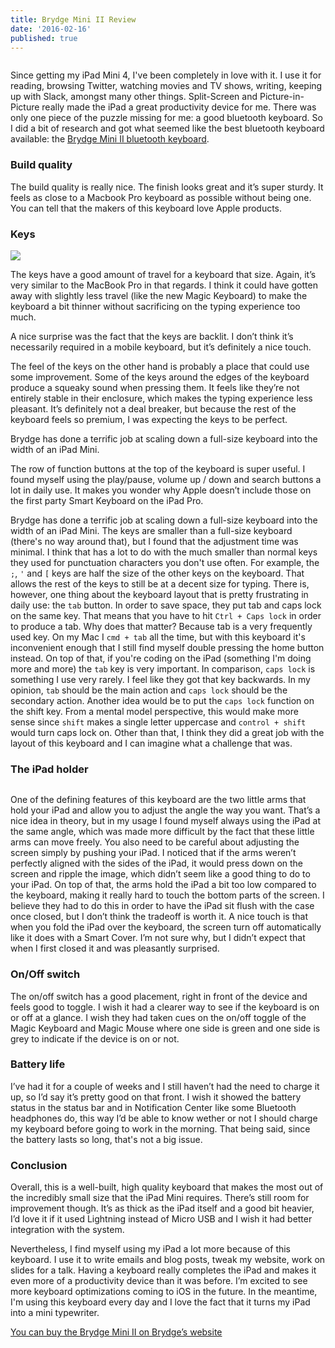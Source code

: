 ```yaml
---
title: Brydge Mini II Review
date: '2016-02-16'
published: true
---
```


<figure class="figure--flush">
  <img src="http://d.pr/i/15fR5/4ENdFiLc+" alt="">
</figure>

Since getting my iPad Mini 4, I've been completely in love with it. I use it for reading, browsing Twitter, watching movies and TV shows, writing, keeping up with Slack, amongst many other things. Split-Screen and Picture-in-Picture really made the iPad a great productivity device for me. There was only one piece of the puzzle missing for me: a good bluetooth keyboard. So I did a bit of research and got what seemed like the best bluetooth keyboard available: the [Brydge Mini II bluetooth keyboard][Brydge].

### Build quality
The build quality is really nice. The finish looks great and it’s super sturdy. It feels as close to a Macbook Pro keyboard as possible without being one. You can tell that the makers of this keyboard love Apple products.

### Keys

![](http://d.pr/i/1gT6s/18qUJdai+)

The keys have a good amount of travel for a keyboard that size. Again, it’s very similar to the MacBook Pro in that regards. I think it could have gotten away with slightly less travel (like the new Magic Keyboard) to make the keyboard a bit thinner without sacrificing on the typing experience too much.

A nice surprise was the fact that the keys are backlit. I don’t think it’s necessarily required in a mobile keyboard, but it’s definitely a nice touch.

The feel of the keys on the other hand is probably a place that could use some improvement. Some of the keys around the edges of the keyboard produce a squeaky sound when pressing them. It feels like they’re not entirely stable in their enclosure, which makes the typing experience less pleasant. It’s definitely not a deal breaker, but because the rest of the keyboard feels so premium, I was expecting the keys to be perfect.

<p class="pull-quote">Brydge has done a terrific job at scaling down a full-size keyboard into the width of an iPad Mini.</p>

The row of function buttons at the top of the keyboard is super useful. I found myself using the play/pause, volume up / down and search buttons a lot in daily use. It makes you wonder why Apple doesn’t include those on the first party Smart Keyboard on the iPad Pro.

Brydge has done a terrific job at scaling down a full-size keyboard into the width of an iPad Mini. The keys are smaller than a full-size keyboard (there's no way around that), but I found that the adjustment time was minimal. I think that has a lot to do with the much smaller than normal keys they used for punctuation characters you don't use often. For example, the `;`, `'` and `[` keys are half the size of the other keys on the keyboard. That allows the rest of the keys to still be at a decent size for typing. There is, however, one thing about the keyboard layout that is pretty frustrating in daily use: the `tab` button. In order to save space, they put tab and caps lock on the same key. That means that you have to hit `Ctrl + Caps lock` in order to produce a tab. Why does that matter? Because tab is a very frequently used key. On my Mac I `cmd + tab` all the time, but with this keyboard it's inconvenient enough that I still find myself double pressing the home button instead. On top of that, if you're coding on the iPad (something I'm doing more and more) the `tab` key is very important. In comparison, `caps lock` is something I use very rarely. I feel like they got that key backwards. In my opinion, `tab` should be the main action and `caps lock` should be the secondary action. Another idea would be to put the `caps lock` function on the shift key. From a mental model perspective, this would make more sense since `shift` makes a single letter uppercase and `control + shift` would turn caps lock on. Other than that, I think they did a great job with the layout of this keyboard and I can imagine what a challenge that was.

### The iPad holder

<figure class="figure--half-right">
  <img src="http://d.pr/i/1jkA4/sdUYKubr+" alt="">
</figure>

One of the defining features of this keyboard are the two little arms that hold your iPad and allow you to adjust the angle the way you want. That’s a nice idea in theory, but in my usage I found myself always using the iPad at the same angle, which was made more difficult by the fact that these little arms can move freely. You also need to be careful about adjusting the screen simply by pushing your iPad. I noticed that if the arms weren’t perfectly aligned with the sides of the iPad, it would press down on the screen and ripple the image, which didn’t seem like a good thing to do to your iPad. On top of that, the arms hold the iPad a bit too low compared to the keyboard, making it really hard to touch the bottom parts of the screen. I believe they had to do this in order to have the iPad sit flush with the case once closed, but I don’t think the tradeoff is worth it. A nice touch is that when you fold the iPad over the keyboard, the screen turn off automatically like it does with a Smart Cover. I’m not sure why, but I didn’t expect that when I first closed it and was pleasantly surprised.

### On/Off switch
The on/off switch has a good placement, right in front of the device and feels good to toggle. I wish it had a clearer way to see if the keyboard is on or off at a glance. I wish they had taken cues on the on/off toggle of the Magic Keyboard and Magic Mouse where one side is green and one side is grey to indicate if the device is on or not.

### Battery life
I’ve had it for a couple of weeks and I still haven’t had the need to charge it up, so I’d say it’s pretty good on that front. I wish it showed the battery status in the status bar and in Notification Center like some Bluetooth headphones do, this way I’d be able to know wether or not I should charge my keyboard before going to work in the morning. That being said, since the battery lasts so long, that's not a big issue.

### Conclusion
Overall, this is a well-built, high quality keyboard that makes the most out of the incredibly small size that the iPad Mini requires. There’s still room for improvement though. It’s as thick as the iPad itself and a good bit heavier, I’d love it if it used Lightning instead of Micro USB and I wish it had better integration with the system.

Nevertheless, I find myself using my iPad a lot more because of this keyboard. I use it to write emails and blog posts, tweak my website, work on slides for a talk. Having a keyboard really completes the iPad and makes it even more of a productivity device than it was before. I’m excited to see more keyboard optimizations coming to iOS in the future. In the meantime, I'm using this keyboard every day and I love the fact that it turns my iPad into a mini typewriter.

[You can buy the Brydge Mini II on Brydge’s website](http://www.brydgekeyboards.com/products/brydgemini-ii?variant=8305506753)

[Brydge]: http://www.brydgekeyboards.com/products/brydgemini-ii?variant=8305506753
